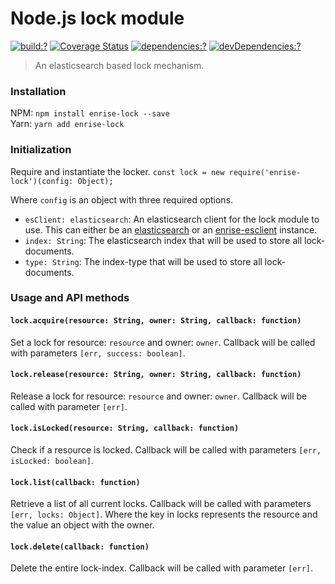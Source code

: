 # Node.js lock module

[![build:?](https://img.shields.io/travis/Enrise/node-lock.svg?style=flat-square)](https://travis-ci.org/Enrise/node-lock)
[![Coverage Status](https://img.shields.io/coveralls/Enrise/node-lock/master.svg?style=flat-square)](https://coveralls.io/github/Enrise/node-lock?branch=master)
[![dependencies:?](https://img.shields.io/david/Enrise/node-lock.svg?style=flat-square)](https://david-dm.org/Enrise/node-lock)
[![devDependencies:?](https://img.shields.io/david/dev/Enrise/node-lock.svg?style=flat-square)](https://david-dm.org/Enrise/node-lock)

> An elasticsearch based lock mechanism.

### Installation
NPM: `npm install enrise-lock --save`  
Yarn: `yarn add enrise-lock`

### Initialization
Require and instantiate the locker.
`const lock = new require('enrise-lock')(config: Object);`

Where `config` is an object with three required options.

- `esClient: elasticsearch`: An elasticsearch client for the lock module to use. This can either be an [elasticsearch](https://www.npmjs.com/package/elasticsearch) or an [enrise-esclient](https://www.npmjs.com/package/enrise-esclient) instance.
- `index: String`: The elasticsearch index that will be used to store all lock-documents.
- `type: String`: The index-type that will be used to store all lock-documents.

### Usage and API methods

#### `lock.acquire(resource: String, owner: String, callback: function)`
Set a lock for resource: `resource` and owner: `owner`. Callback will be called with parameters `[err, success: boolean]`.

#### `lock.release(resource: String, owner: String, callback: function)`
Release a lock for resource: `resource` and owner: `owner`. Callback will be called with parameter `[err]`.

#### `lock.isLocked(resource: String, callback: function)`
Check if a resource is locked. Callback will be called with parameters `[err, isLocked: boolean]`.

#### `lock.list(callback: function)`
Retrieve a list of all current locks. Callback will be called with parameters `[err, locks: Object]`. Where the key in locks represents the resource and the value an object with the owner.

#### `lock.delete(callback: function)`
Delete the entire lock-index. Callback will be called with parameter `[err]`.
